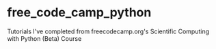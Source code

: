 # free_code_camp_python
Tutorials I've completed from freecodecamp.org's Scientific Computing with Python (Beta) Course 
